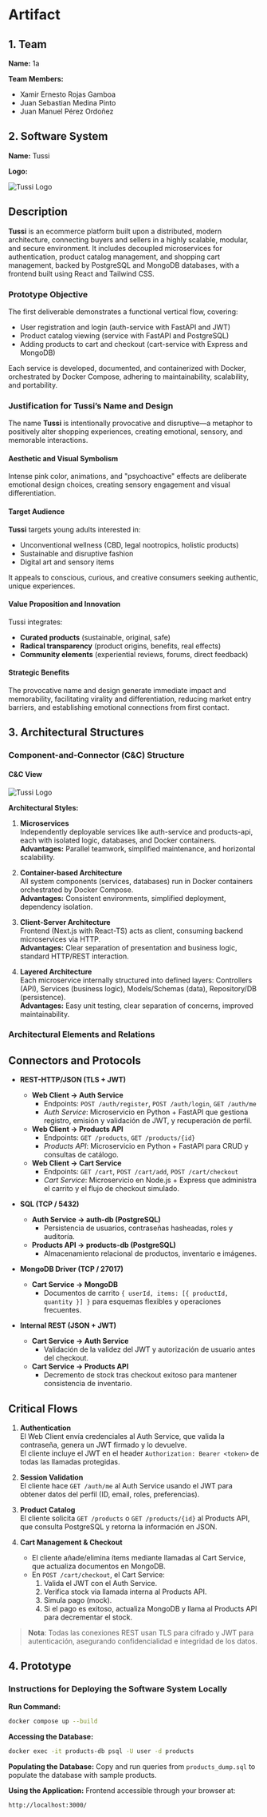 # Artifact

## 1. Team

**Name:** 1a  

**Team Members:**
- Xamir Ernesto Rojas Gamboa
- Juan Sebastian Medina Pinto
- Juan Manuel Pérez Ordoñez

## 2. Software System

**Name:** Tussi

**Logo:**

![Tussi Logo](logo.png)

## Description

**Tussi** is an ecommerce platform built upon a distributed, modern architecture, connecting buyers and sellers in a highly scalable, modular, and secure environment. It includes decoupled microservices for authentication, product catalog management, and shopping cart management, backed by PostgreSQL and MongoDB databases, with a frontend built using React and Tailwind CSS.

### Prototype Objective

The first deliverable demonstrates a functional vertical flow, covering:

- User registration and login (auth-service with FastAPI and JWT)
- Product catalog viewing (service with FastAPI and PostgreSQL)
- Adding products to cart and checkout (cart-service with Express and MongoDB)

Each service is developed, documented, and containerized with Docker, orchestrated by Docker Compose, adhering to maintainability, scalability, and portability.

### Justification for Tussi’s Name and Design

The name **Tussi** is intentionally provocative and disruptive—a metaphor to positively alter shopping experiences, creating emotional, sensory, and memorable interactions.

#### Aesthetic and Visual Symbolism

Intense pink color, animations, and "psychoactive" effects are deliberate emotional design choices, creating sensory engagement and visual differentiation.

#### Target Audience

**Tussi** targets young adults interested in:
- Unconventional wellness (CBD, legal nootropics, holistic products)
- Sustainable and disruptive fashion
- Digital art and sensory items

It appeals to conscious, curious, and creative consumers seeking authentic, unique experiences.

#### Value Proposition and Innovation

Tussi integrates:
- **Curated products** (sustainable, original, safe)
- **Radical transparency** (product origins, benefits, real effects)
- **Community elements** (experiential reviews, forums, direct feedback)

#### Strategic Benefits

The provocative name and design generate immediate impact and memorability, facilitating virality and differentiation, reducing market entry barriers, and establishing emotional connections from first contact.

## 3. Architectural Structures

### Component-and-Connector (C&C) Structure

#### C&C View
![Tussi Logo](diagram.png)

**Architectural Styles:**

1. **Microservices**  
   Independently deployable services like auth-service and products-api, each with isolated logic, databases, and Docker containers.  
   **Advantages:** Parallel teamwork, simplified maintenance, and horizontal scalability.

2. **Container-based Architecture**  
   All system components (services, databases) run in Docker containers orchestrated by Docker Compose.  
   **Advantages:** Consistent environments, simplified deployment, dependency isolation.

3. **Client-Server Architecture**  
   Frontend (Next.js with React-TS) acts as client, consuming backend microservices via HTTP.  
   **Advantages:** Clear separation of presentation and business logic, standard HTTP/REST interaction.

4. **Layered Architecture**  
   Each microservice internally structured into defined layers: Controllers (API), Services (business logic), Models/Schemas (data), Repository/DB (persistence).  
   **Advantages:** Easy unit testing, clear separation of concerns, improved maintainability.

### Architectural Elements and Relations

## Connectors and Protocols

- **REST-HTTP/JSON (TLS + JWT)**
  - **Web Client → Auth Service**  
    - Endpoints: `POST /auth/register`, `POST /auth/login`, `GET /auth/me`  
    - *Auth Service*: Microservicio en Python + FastAPI que gestiona registro, emisión y validación de JWT, y recuperación de perfil.
  - **Web Client → Products API**  
    - Endpoints: `GET /products`, `GET /products/{id}`  
    - *Products API*: Microservicio en Python + FastAPI para CRUD y consultas de catálogo.
  - **Web Client → Cart Service**  
    - Endpoints: `GET /cart`, `POST /cart/add`, `POST /cart/checkout`  
    - *Cart Service*: Microservicio en Node.js + Express que administra el carrito y el flujo de checkout simulado.

- **SQL (TCP / 5432)**
  - **Auth Service → auth-db (PostgreSQL)**  
    - Persistencia de usuarios, contraseñas hasheadas, roles y auditoría.
  - **Products API → products-db (PostgreSQL)**  
    - Almacenamiento relacional de productos, inventario e imágenes.

- **MongoDB Driver (TCP / 27017)**
  - **Cart Service → MongoDB**  
    - Documentos de carrito `{ userId, items: [{ productId, quantity }] }` para esquemas flexibles y operaciones frecuentes.

- **Internal REST (JSON + JWT)**
  - **Cart Service → Auth Service**  
    - Validación de la validez del JWT y autorización de usuario antes del checkout.
  - **Cart Service → Products API**  
    - Decremento de stock tras checkout exitoso para mantener consistencia de inventario.

## Critical Flows

1. **Authentication**  
   El Web Client envía credenciales al Auth Service, que valida la contraseña, genera un JWT firmado y lo devuelve.  
   El cliente incluye el JWT en el header `Authorization: Bearer <token>` de todas las llamadas protegidas.

2. **Session Validation**  
   El cliente hace `GET /auth/me` al Auth Service usando el JWT para obtener datos del perfil (ID, email, roles, preferencias).

3. **Product Catalog**  
   El cliente solicita `GET /products` o `GET /products/{id}` al Products API, que consulta PostgreSQL y retorna la información en JSON.

4. **Cart Management & Checkout**  
   - El cliente añade/elimina ítems mediante llamadas al Cart Service, que actualiza documentos en MongoDB.  
   - En `POST /cart/checkout`, el Cart Service:
     1. Valida el JWT con el Auth Service.
     2. Verifica stock via llamada interna al Products API.
     3. Simula pago (mock).
     4. Si el pago es exitoso, actualiza MongoDB y llama al Products API para decrementar el stock.

> **Nota**: Todas las conexiones REST usan TLS para cifrado y JWT para autenticación, asegurando confidencialidad e integridad de los datos.

## 4. Prototype

### Instructions for Deploying the Software System Locally

**Run Command:**
```bash
docker compose up --build
```

**Accessing the Database:**
```bash
docker exec -it products-db psql -U user -d products
```

**Populating the Database:**
Copy and run queries from `products_dump.sql` to populate the database with sample products.

**Using the Application:**
Frontend accessible through your browser at:

```
http://localhost:3000/
```
